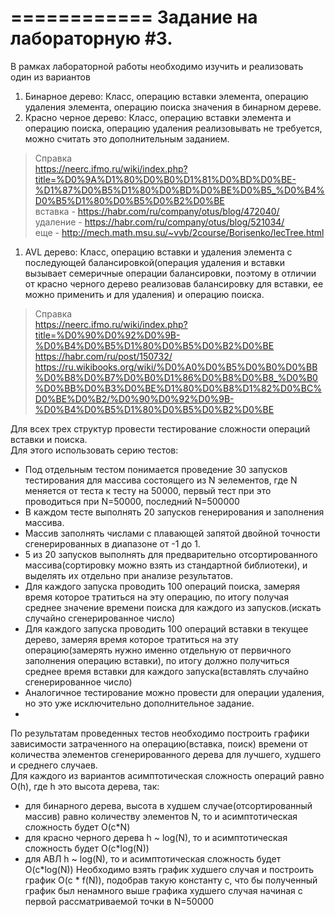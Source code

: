 ============
Задание на лабораторную #3.
============

В рамках лабораторной работы необходимо изучить и реализовать один из вариантов
1. Бинарное дерево: Класс, операцию вставки элемента, операцию удаления элемента, операцию поиска значения в бинарном дереве.
2. Красно черное дерево: Класс, операцию вставки элемента и операцию поиска, операцию удаления реализовывать не требуется, можно считать это дополнительным заданием.
> Справка  
> https://neerc.ifmo.ru/wiki/index.php?title=%D0%9A%D1%80%D0%B0%D1%81%D0%BD%D0%BE-%D1%87%D0%B5%D1%80%D0%BD%D0%BE%D0%B5_%D0%B4%D0%B5%D1%80%D0%B5%D0%B2%D0%BE  
> вставка - https://habr.com/ru/company/otus/blog/472040/  
> удаление - https://habr.com/ru/company/otus/blog/521034/  
> еще - http://mech.math.msu.su/~vvb/2course/Borisenko/lecTree.html  
1. AVL дерево: Класс, операцию вставки и удаления элемента с последующей балансировкой(операция удаления и вставки вызывает семеричные операции балансировки, поэтому в отличии от красно черного дерево реализовав балансировку для вставки, ее можно применить и для удаления) и операцию поиска.
> Справка  
> https://neerc.ifmo.ru/wiki/index.php?title=%D0%90%D0%92%D0%9B-%D0%B4%D0%B5%D1%80%D0%B5%D0%B2%D0%BE  
> https://habr.com/ru/post/150732/   
> https://ru.wikibooks.org/wiki/%D0%A0%D0%B5%D0%B0%D0%BB%D0%B8%D0%B7%D0%B0%D1%86%D0%B8%D0%B8_%D0%B0%D0%BB%D0%B3%D0%BE%D1%80%D0%B8%D1%82%D0%BC%D0%BE%D0%B2/%D0%90%D0%92%D0%9B-%D0%B4%D0%B5%D1%80%D0%B5%D0%B2%D0%BE

Для всех трех структур провести тестирование сложности операций вставки и поиска.  
Для этого использовать серию тестов:
- Под отдельным тестом понимается проведение 30 запусков тестирования для массива состоящего из N эелементов, где N меняется от теста к тесту на 50000, первый тест при это проводиться при N=50000, последний N=500000
- В каждом тесте выполнять 20 запусков генерирования и заполнения массива.
- Массив заполнять числами с плавающей запятой двойной точности сгенерированных в диапазоне от -1 до 1.
- 5 из 20 запусков выполнять для предварительно отсортированного массива(сортировку можно взять из стандартной библиотеки), и выделять их отдельно при анализе результатов.
- Для каждого запуска проводить 100 операций поиска, замеряя время которое тратиться на эту операцию, по итогу получая среднее значение времени поиска для каждого из запусков.(искать случайно сгенерированное число)
- Для каждого запуска проводить 100 операций вставки в текущее дерево, замеряя время которое тратиться на эту операцию(замерять нужно именно отдельную от первичного заполнения операцию вставки), по итогу должно получиться среднее время вставки для каждого запуска(вставлять случайно сгенерированное число)
- Аналогичное тестирование можно провести для операции удаления, но это уже исключительно дополнительное задание.
- 

По результатам проведенных тестов необходимо построить графики зависимости затраченного на операцию(вставка, поиск) времени от количества элементов сгенерированного дерева для лучшего, худшего и среднего случаев.  
Для каждого из вариантов асимптотическая сложность операций равно O(h), где h это высота дерева, так:
- для бинарного дерева, высота в худшем случае(отсортированный массив) равно количеству элементов N, то и асимптотическая сложность будет O(c*N)
- для красно черного дерева h ~ log(N), то и асимптотическая сложность будет O(c*log(N))
- для АВЛ h ~ log(N), то и асимптотическая сложность будет O(c*log(N))
Необходимо взять график худшего случая и построить график O(c * f(N)), подобрав такую константу c, что бы полученный график был ненамного выше графика худшего случая начиная с первой рассматриваемой точки в N=50000
